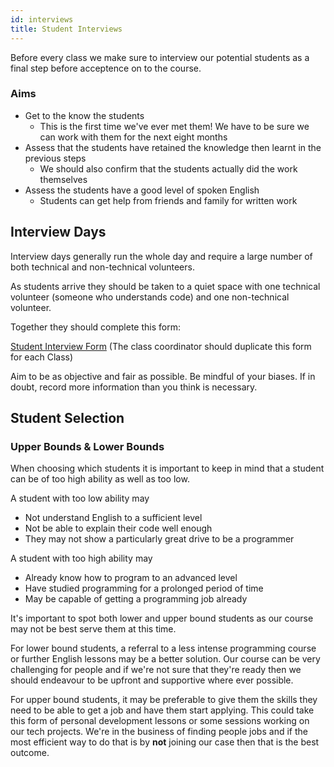 ```yaml
---
id: interviews
title: Student Interviews
---
```


Before every class we make sure to interview our potential students as a final step before acceptence on to the course.

### Aims

- Get to the know the students
  - This is the first time we've ever met them! We have to be sure we can work with them for the next eight months
- Assess that the students have retained the knowledge then learnt in the previous steps
  - We should also confirm that the students actually did the work themselves
- Assess the students have a good level of spoken English
  - Students can get help from friends and family for written work

## Interview Days

Interview days generally run the whole day and require a large number of both technical and non-technical volunteers.

As students arrive they should be taken to a quiet space with one technical volunteer (someone who understands code) and one non-technical volunteer.

Together they should complete this form:

[Student Interview Form](https://docs.google.com/forms/d/1Ps6CEPPr_50hBmmXBPKwogAGRwnGnJr7GccUekdHqjM/edit)
(The class coordinator should duplicate this form for each Class)

Aim to be as objective and fair as possible. Be mindful of your biases. If in doubt, record more information than you think is necessary.

## Student Selection

### Upper Bounds & Lower Bounds

When choosing which students it is important to keep in mind that a student can be of too high ability as well as too low.

A student with too low ability may

- Not understand English to a sufficient level
- Not be able to explain their code well enough
- They may not show a particularly great drive to be a programmer

A student with too high ability may

- Already know how to program to an advanced level
- Have studied programming for a prolonged period of time
- May be capable of getting a programming job already

It's important to spot both lower and upper bound students as our course may not be best serve them at this time.

For lower bound students, a referral to a less intense programming course or further English lessons may be a better solution. Our course can be very challenging for people and if we're not sure that they're ready then we should endeavour to be upfront and supportive where ever possible.

For upper bound students, it may be preferable to give them the skills they need to be able to get a job and have them start applying. This could take this form of personal development lessons or some sessions working on our tech projects. We're in the business of finding people jobs and if the most efficient way to do that is by **not** joining our case then that is the best outcome.
